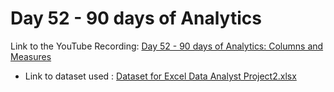 # Day 52 - 90 days of Analytics



Link to the YouTube Recording:
  [Day 52 - 90 days of Analytics: Columns and Measures](https://youtu.be/bKmtMtWMjdo)

  - Link to dataset used : [Dataset for Excel Data Analyst Project2.xlsx](https://github.com/Bandolo/90DaysOfAnalytics/blob/master/2023/Resources/Day%2048/Excel%20Data%20Analyst%20Project2.xlsx)